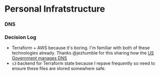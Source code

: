 # Personal Infratstructure

### DNS



### Decision Log

* Terraform + AWS because it's boring. I'm familiar with both of these technologies already. Thanks
  @jezhumble for this sharing how the [US Government manages DNS][18f-dns]
* `s3` backend for Terraform state because I repave frequently so need to ensure these files are
  stored somewhere safe.

[18f-dns]: https://18f.gsa.gov/2018/08/15/shared-infrastructure-as-code/